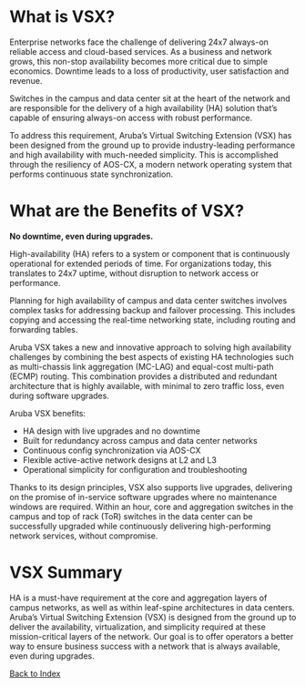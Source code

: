 
# What is VSX?

Enterprise networks face the challenge of delivering 24x7 always-on reliable access and cloud-based services. As a business and network grows, this non-stop availability becomes more critical due to simple economics. Downtime leads to a loss of productivity, user satisfaction and revenue.

Switches in the campus and data center sit at the heart of the network and are responsible for the delivery of a high availability (HA) solution that’s capable of ensuring always-on access with robust performance.

To address this requirement, Aruba’s Virtual Switching Extension (VSX) has been designed from the ground up to provide industry-leading performance and high availability with much-needed simplicity. This is accomplished through the resiliency of AOS-CX, a modern network operating system that performs continuous state synchronization.

# What are the Benefits of VSX?

**No downtime, even during upgrades.**

High-availability (HA) refers to a system or component that is continuously operational for extended periods of time. For organizations today, this translates to 24x7 uptime, without disruption to network access or performance.

Planning for high availability of campus and data center switches involves complex tasks for addressing backup and failover processing. This includes copying and accessing the real-time networking state, including routing and forwarding tables. 

Aruba VSX takes a new and innovative approach to solving high availability challenges by combining the best aspects of existing HA technologies such as multi-chassis link aggregation (MC-LAG) and equal-cost multi-path (ECMP) routing. This combination provides a distributed and redundant architecture that is highly available, with minimal to zero traffic loss, even during software upgrades.

Aruba VSX benefits:

* HA design with live upgrades and no downtime
* Built for redundancy across campus and data center networks 
* Continuous config synchronization via AOS-CX
* Flexible active-active network designs at L2 and L3
* Operational simplicity for configuration and troubleshooting

Thanks to its design principles, VSX also supports live  upgrades, delivering on the promise of in-service software upgrades where no maintenance windows are required. Within an hour, core and aggregation switches in the campus and top of rack (ToR) switches in the data center can be successfully upgraded while continuously delivering high-performing network services, without compromise.

# VSX Summary

HA is a must-have requirement at the core and aggregation layers of campus networks, as well as within leaf-spine architectures in data centers. Aruba’s Virtual Switching Extension (VSX) is designed from the ground up to deliver the availability, virtualization, and simplicity required at these mission-critical layers of the network. Our goal is to offer operators a better way to ensure business success with a network that is always available, even during upgrades.

[Back to Index](./index.md)

